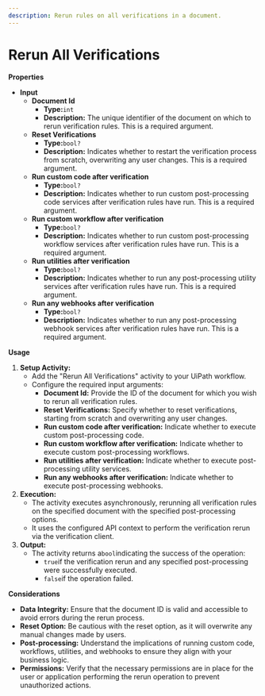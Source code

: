 ```yaml
---
description: Rerun rules on all verifications in a document.
---
```


# Rerun All Verifications

**Properties**

* **Input**
  * **Document Id**
    * **Type:**`int`
    * **Description:** The unique identifier of the document on which to rerun verification rules. This is a required argument.
  * **Reset Verifications**
    * **Type:**`bool?`
    * **Description:** Indicates whether to restart the verification process from scratch, overwriting any user changes. This is a required argument.
  * **Run custom code after verification**
    * **Type:**`bool?`
    * **Description:** Indicates whether to run custom post-processing code services after verification rules have run. This is a required argument.
  * **Run custom workflow after verification**
    * **Type:**`bool?`
    * **Description:** Indicates whether to run custom post-processing workflow services after verification rules have run. This is a required argument.
  * **Run utilities after verification**
    * **Type:**`bool?`
    * **Description:** Indicates whether to run any post-processing utility services after verification rules have run. This is a required argument.
  * **Run any webhooks after verification**
    * **Type:**`bool?`
    * **Description:** Indicates whether to run any post-processing webhook services after verification rules have run. This is a required argument.

**Usage**

1. **Setup Activity:**
   * Add the "Rerun All Verifications" activity to your UiPath workflow.
   * Configure the required input arguments:
     * **Document Id:** Provide the ID of the document for which you wish to rerun all verification rules.
     * **Reset Verifications:** Specify whether to reset verifications, starting from scratch and overwriting any user changes.
     * **Run custom code after verification:** Indicate whether to execute custom post-processing code.
     * **Run custom workflow after verification:** Indicate whether to execute custom post-processing workflows.
     * **Run utilities after verification:** Indicate whether to execute post-processing utility services.
     * **Run any webhooks after verification:** Indicate whether to execute post-processing webhooks.
2. **Execution:**
   * The activity executes asynchronously, rerunning all verification rules on the specified document with the specified post-processing options.
   * It uses the configured API context to perform the verification rerun via the verification client.
3. **Output:**
   * The activity returns a`bool`indicating the success of the operation:
     * `true`if the verification rerun and any specified post-processing were successfully executed.
     * `false`if the operation failed.

**Considerations**

* **Data Integrity:** Ensure that the document ID is valid and accessible to avoid errors during the rerun process.
* **Reset Option:** Be cautious with the reset option, as it will overwrite any manual changes made by users.
* **Post-processing:** Understand the implications of running custom code, workflows, utilities, and webhooks to ensure they align with your business logic.
* **Permissions:** Verify that the necessary permissions are in place for the user or application performing the rerun operation to prevent unauthorized actions.


